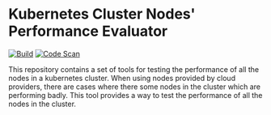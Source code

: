 # Kubernetes Cluster Nodes' Performance Evaluator

[![Build](https://github.com/nadundesilva/k8s-node-perf-evaluator/actions/workflows/build-perf-evaluator.yaml/badge.svg)](https://github.com/nadundesilva/k8s-node-perf-evaluator/actions/workflows/build-perf-evaluator.yaml)
[![Code Scan](https://github.com/nadundesilva/k8s-node-perf-evaluator/actions/workflows/code-scan.yaml/badge.svg)](https://github.com/nadundesilva/k8s-node-perf-evaluator/actions/workflows/code-scan.yaml)

This repository contains a set of tools for testing the performance of all the nodes in a kubernetes cluster. When using nodes provided by cloud providers, there are cases where there some nodes in the cluster which are performing badly. This tool provides a way to test the performance of all the nodes in the cluster.
